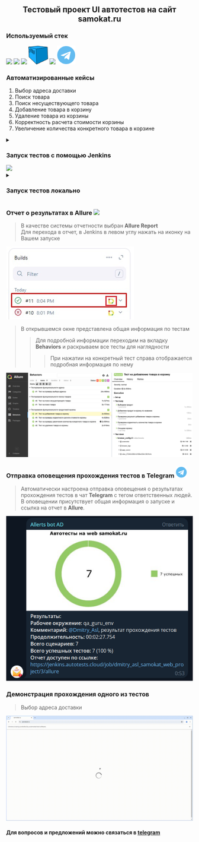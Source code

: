<h2 align="center"> Тестовый проект UI автотестов на сайт samokat.ru</h2>  


### Используемый стек
<p>
  <img src="https://cdn.jsdelivr.net/gh/devicons/devicon@latest/icons/python/python-original-wordmark.svg" height=50 weight=50 />  
  <img src="https://cdn.jsdelivr.net/gh/devicons/devicon@latest/icons/pytest/pytest-original-wordmark.svg" height=50 weight=50 />
  <img src="https://cdn.jsdelivr.net/gh/devicons/devicon@latest/icons/jenkins/jenkins-original.svg" height=50 weight=50 />
  <img src="https://github.com/DmitryAsl/samokat_project/blob/master/data/pictures/selenoid.svg" height=50 weight=50 />
  <img src="https://avatars.githubusercontent.com/u/5879127?s=200&v=4" height=50 weight=50 />
  <img src="https://github.com/DmitryAsl/samokat_project/blob/master/data/pictures/Telegram.svg" height=50 weight=50 />
</p>        

### Автоматизированные кейсы
1. Выбор адреса доставки
2. Поиск товара
3. Поиск несуществующего товара
4. Добавление товара в корзину
5. Удаление товара из корзины
6. Корректность расчета стоимости корзины
7. Увеличение количества конкретного товара в корзине

<details>
<summary><h3> Запуск тестов с помощью Jenkins </h3><img src="https://cdn.jsdelivr.net/gh/devicons/devicon@latest/icons/jenkins/jenkins-original.svg" height=30 weight=30 /></summary> 

  > **Перейти в [сборку](https://jenkins.autotests.cloud/job/dmitry_asl_samokat_web_project/)**  
  > **Перейти на вкладку "Build with Parameters"** 
  <p>
  <img src="https://github.com/DmitryAsl/samokat_project/blob/master/data/pictures/jenkins_build_param.png" />
  </p>  
  
  > **Выбрать параметры из выпадающих списков и нажать "Build"**
  <img src="https://github.com/DmitryAsl/samokat_project/blob/master/data/pictures/build_jenkins.jpg" />
  
  > Результаты запуска находятся в левом углу, последний запуск
  <img src="https://github.com/DmitryAsl/samokat_project/blob/master/data/pictures/check_build.jpg" />
</details>
<details>
<summary><h3> Запуск тестов локально </h3></summary>  
  В терминале в папке проекта выполнить команду
  
  ```
  pytest tests --browser='chrome' --browser_version='126.0'
  ```
  ПРИМЕЧАНИЕ: если, запуская локально хотите, чтобы тесты выполнялись удаленно в Selenoide, нужно добавить в команду еще параметр ``` --run_mode='remote' ```   
  
  > **--browser** - браузер в котором запустят тесты (доступен еще firefox)  
  > **--browser_version** - версия запускаемого браузера
  >> **chrome** поддерживает версии '126.0', '125.0', '100.0'  
  >> **firefox** поддерживает версии '125.0', '124.0', '123.0'

**Если локально установлен Allure можно посмотреть отчет, для этого выполняем**
  ```
  allure serve allure-results
  ```

</details>

### Отчет о результатах в Allure <img src="https://avatars.githubusercontent.com/u/5879127?s=200&v=4" height=30 weight=30 />
> В качестве системы отчетности выбран **Allure Report**  
> Для перехода в отчет, в Jenkins в левом углу нажать на иконку на Вашем запуске  
  <img src="https://github.com/DmitryAsl/samokat_project/blob/master/data/pictures/check_build.jpg" />
  
> В открывшемся окне представлена общая информация по тестам  
>> Для подробной информации переходим на вкладку **Behaviors** и раскрываем все тесты для наглядности  
>>> При нажатии на конкретный тест справа отображается подробная информация по нему  
 <img src="https://github.com/DmitryAsl/samokat_project/blob/master/data/pictures/allure_behaniors_info.png" />

### Отправка оповещения прохождения тестов в Telegram <img src="https://github.com/DmitryAsl/qa_guru_hw_14_Samokat/blob/main/data/icons/Telegram.svg" height=30 weight=30 />

> Автоматически настроена отправка оповещения о результатах прохождения тестов в чат **Telegram** с тегом ответственных людей.  
> В оповещении присутствует общая информация о запуске и ссылка на отчет в **Allure**.  
<img src="https://github.com/DmitryAsl/samokat_project/blob/master/data/pictures/notifications_tg.png" />

### Демонстрация прохождения одного из тестов
> Выбор адреса доставки

![](https://github.com/DmitryAsl/samokat_project/blob/master/data/pictures/address_test.gif)


#### Для вопросов и предложений можно связаться в [telegram](https://t.me/Dmitry_Asl) 

